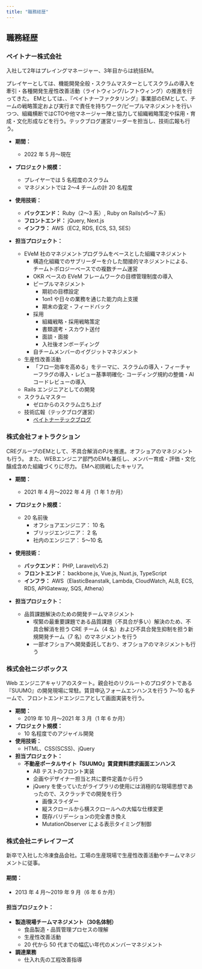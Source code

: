 ```yaml
---
title: "職務経歴"
---
```


## 職務経歴

### ペイトナー株式会社

入社して2年はプレイングマネージャー、3年目からは統括EM。

プレイヤーとしては、機能開発全般・スクラムマスターとしてスクラムの導入を牽引・各種開発生産性改善活動（ライトウィング/レフトウィング）の推進を行ってきた。
EMとしては、、『ペイトナーファクタリング』事業部のEMとして、チームの戦略策定および実行まで責任を持ちワーク/ピープルマネジメントを行いつつ、組織横断ではCTOや他マネージャー陣と協力して組織戦略策定や採用・育成・文化形成などを行う。テックブログ運営リーダーを担当し、技術広報も行う。


- **期間：**
    - 2022 年 5 月〜現在
- **プロジェクト規模：**
    - プレイヤーでは 5 名程度のスクラム
    - マネジメントでは 2〜4 チームの計 20 名程度
- **使用技術：**
    - **バックエンド：** Ruby（2〜3 系）, Ruby on Rails(v5〜7 系）
    - **フロントエンド：** jQuery, Next.js
    - **インフラ：** AWS（EC2, RDS, ECS, S3, SES）

- **担当プロジェクト：**
    - EVeM 社のマネジメントプログラムをベースとした組織マネジメント
        - 構造化組織でのサブリーダーを介した間接的マネジメントによる、チームトポロジーベースでの複数チーム運営
        - OKR ベースの EVeM フレームワークの目標管理制度の導入
        - ピープルマネジメント
            - 期初の目標設定
            - 1on1 や日々の業務を通じた能力向上支援
            - 期末の査定・フィードバック
        - 採用
            - 組織戦略・採用戦略策定
            - 書類選考・スカウト送付
            - 面談・面接
            - 入社後オンボーディング
        - 自チームメンバーのイグジットマネジメント
    - 生産性改善活動
        - 「フロー効率を高める」をテーマに、スクラムの導入・フィーチャーフラグの導入・レビュー基準明確化- コーディング規約の整備・AI コードレビューの導入
    - Rails エンジニアとしての開発
    - スクラムマスター
        - ゼロからのスクラム立ち上げ
    - 技術広報（テックブログ運営）
        - [ペイトナーテックブログ](https://paytner.hatenablog.com/)

### 株式会社フォトラクション

CREグループのEMとして、不具合解消のPJを推進。オフショアのマネジメントも行う。
また、WEBエンジニア部門のEMも兼任し、メンバー育成・評価・文化醸成含めた組織づくりに尽力。
EMへ初挑戦したキャリア。

- **期間：**
    - 2021 年 4 月〜2022 年 4 月（1 年 1 か月）
- **プロジェクト規模：**
    - 20 名前後
        - オフショアエンジニア： 10 名
        - ブリッジエンジニア： 2 名
        - 社内のエンジニア： 5〜10 名
- **使用技術：**
    - **バックエンド：** PHP, Laravel(v5.2)
    - **フロントエンド：** backbone.js, Vue.js, Nuxt.js, TypeScript
    - **インフラ：** AWS（ElasticBeanstalk, Lambda, CloudWatch, ALB, ECS, RDS, APIGateway, SQS, Athena）

- **担当プロジェクト：**
    - 品質課題解決のための開発チームマネジメント
        - 喫緊の最重要課題である品質課題（不具合が多い）解決のため、不具合解消を担う CRE チーム（4 名）および不具合発生抑制を担う新規開発チーム（7 名）のマネジメントを行う
        - 一部オフショアへ開発委託しており、オフショアのマネジメントも行う
　

### 株式会社ニジボックス

Web エンジニアキャリアのスタート。親会社のリクルートのプロダクトである『SUUMO』の開発現場に常駐。賃貸申込フォームエンハンスを行う 7〜10 名チームで、フロントエンドエンジニアとして画面実装を行う。

- **期間：**
    - 2019 年 10 月〜2021 年 3 月（1 年 6 か月）
- **プロジェクト規模：**
    - 10 名程度でのアジャイル開発
- **使用技術：**
    - HTML、CSS(SCSS)、jQuery
- **担当プロジェクト：**
    - **不動産ポータルサイト『SUUMO』賃貸資料請求画面エンハンス**
        - AB テストのフロント実装
        - 企画やデザイナー担当と共に要件定義から行う
        - jQuery を使っていたがライブラリの使用には消極的な現場思想であったので、スクラッチでの開発を行う
            - 画像スライダー
            - 縦スクロールから横スクロールへの大幅な仕様変更
            - 既存バリデーションの完全書き換え
            - MutationObserver による表示タイミング制御

### 株式会社ニチレイフーズ

新卒で入社した冷凍食品会社。工場の生産現場で生産性改善活動やチームマネジメントに従事。

#### **期間：**
- 2013 年 4 月〜2019 年 9 月（6 年 6 か月）

#### **担当プロジェクト：**
- **製造現場チームマネジメント（30名体制）**
    - 食品製造・品質管理プロセスの理解
    - 生産性改善活動
    - 20 代から 50 代までの幅広い年代のメンバーマネジメント
- **調達業務** 
   - 仕入れ先の工程改善指導
